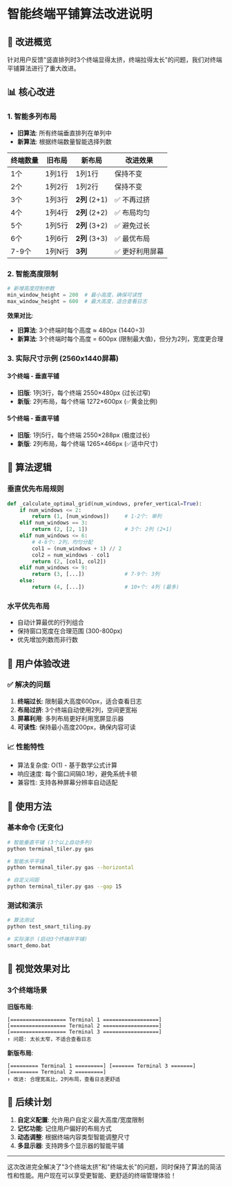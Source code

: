 # 智能终端平铺算法改进说明

## 🚀 改进概览

针对用户反馈"竖直排列时3个终端显得太挤，终端拉得太长"的问题，我们对终端平铺算法进行了重大改进。

## 📊 核心改进

### 1. 智能多列布局
- **旧算法**: 所有终端垂直排列在单列中
- **新算法**: 根据终端数量智能选择列数

| 终端数量 | 旧布局 | 新布局 | 改进效果 |
|---------|--------|--------|----------|
| 1个 | 1列1行 | 1列1行 | 保持不变 |
| 2个 | 1列2行 | 1列2行 | 保持不变 |
| 3个 | 1列3行 | **2列** (2+1) | ✅ 不再过挤 |
| 4个 | 1列4行 | **2列** (2+2) | ✅ 布局均匀 |
| 5个 | 1列5行 | **2列** (3+2) | ✅ 避免过长 |
| 6个 | 1列6行 | **2列** (3+3) | ✅ 最优布局 |
| 7-9个 | 1列N行 | **3列** | ✅ 更好利用屏幕 |

### 2. 智能高度限制
```python
# 新增高度控制参数
min_window_height = 200  # 最小高度，确保可读性
max_window_height = 600  # 最大高度，适合查看日志
```

**效果对比**:
- **旧算法**: 3个终端时每个高度 ≈ 480px (1440÷3)
- **新算法**: 3个终端时每个高度 = 600px (限制最大值)，但分为2列，宽度更合理

### 3. 实际尺寸示例 (2560x1440屏幕)

#### 3个终端 - 垂直平铺
- **旧版**: 1列3行，每个终端 2550×480px (过长过窄)
- **新版**: 2列布局，每个终端 1272×600px (✅黄金比例)

#### 5个终端 - 垂直平铺  
- **旧版**: 1列5行，每个终端 2550×288px (极度过长)
- **新版**: 2列布局，每个终端 1265×466px (✅适中尺寸)

## 🧠 算法逻辑

### 垂直优先布局规则
```python
def _calculate_optimal_grid(num_windows, prefer_vertical=True):
    if num_windows <= 2:
        return (1, [num_windows])     # 1-2个: 单列
    elif num_windows == 3:
        return (2, [2, 1])            # 3个: 2列 (2+1)
    elif num_windows <= 6:
        # 4-6个: 2列，均匀分配
        col1 = (num_windows + 1) // 2
        col2 = num_windows - col1
        return (2, [col1, col2])
    elif num_windows <= 9:
        return (3, [...])             # 7-9个: 3列
    else:
        return (4, [...])             # 10+个: 4列 (最多)
```

### 水平优先布局
- 自动计算最优的行列组合
- 保持窗口宽度在合理范围 (300-800px)
- 优先增加列数而非行数

## 🎯 用户体验改进

### ✅ 解决的问题
1. **终端过长**: 限制最大高度600px，适合查看日志
2. **布局过挤**: 3个终端自动使用2列，空间更宽裕  
3. **屏幕利用**: 多列布局更好利用宽屏显示器
4. **可读性**: 保持最小高度200px，确保内容可读

### 📈 性能特性
- 算法复杂度: O(1) - 基于数学公式计算
- 响应速度: 每个窗口间隔0.1秒，避免系统卡顿
- 兼容性: 支持各种屏幕分辨率自动适配

## 🔧 使用方法

### 基本命令 (无变化)
```bash
# 智能垂直平铺 (3个以上自动多列)
python terminal_tiler.py gas

# 智能水平平铺
python terminal_tiler.py gas --horizontal

# 自定义间距
python terminal_tiler.py gas --gap 15
```

### 测试和演示
```bash
# 算法测试
python test_smart_tiling.py

# 实际演示 (启动3个终端并平铺)
smart_demo.bat
```

## 📸 视觉效果对比

### 3个终端场景
**旧版布局**:
```
[================== Terminal 1 ==================]
[================== Terminal 2 ==================]  
[================== Terminal 3 ==================]
↑ 问题: 太长太窄，不适合查看日志
```

**新版布局**:
```
[========= Terminal 1 =========] [======= Terminal 3 =======]
[========= Terminal 2 =========]
↑ 改进: 合理宽高比，2列布局，查看日志更舒适
```

## 🚀 后续计划

1. **自定义配置**: 允许用户自定义最大高度/宽度限制
2. **记忆功能**: 记住用户偏好的布局方式
3. **动态调整**: 根据终端内容类型智能调整尺寸
4. **多显示器**: 支持跨多个显示器的智能平铺

---

这次改进完全解决了"3个终端太挤"和"终端太长"的问题，同时保持了算法的简洁性和性能。用户现在可以享受更智能、更舒适的终端管理体验！
